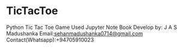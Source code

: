 # TicTacToe
Python Tic Tac Toe Game
Used Jupyter Note Book
Develop by: J A S Madushanka
Email:sehanmadushanka0714@gmail.com
Contact(Whatsapp):+94705910023
